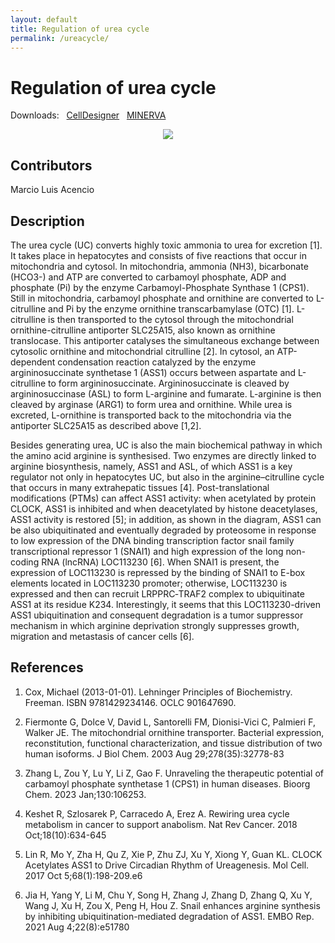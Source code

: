 ```yaml
---
layout: default
title: Regulation of urea cycle
permalink: /ureacycle/
---
```


# Regulation of urea cycle

Downloads: &nbsp; 
[CellDesigner](../downloads/F007-10.xml) &nbsp;
[MINERVA](https://mreg.elixir-luxembourg.org/minerva/index.xhtml?id=F007-10) &nbsp;

<p align="middle"><a href="/inos/"><img id="image" src="/downloads/F007-inos.png"/></a></p>

## Contributors 

Marcio Luis Acencio  

## Description 

The urea cycle (UC) converts highly toxic ammonia to urea for excretion [1]. It takes place in hepatocytes and consists of five reactions that occur in mitochondria and cytosol. In mitochondria, ammonia (NH3), bicarbonate (HCO3-) and ATP are converted to carbamoyl phosphate, ADP and phosphate (Pi) by the enzyme Carbamoyl-Phosphate Synthase 1 (CPS1). Still in mitochondria, carbamoyl phosphate and ornithine are converted to L-citrulline and Pi by the enzyme ornithine transcarbamylase (OTC) [1]. L-citrulline is then transported to the cytosol through the mitochondrial ornithine-citrulline antiporter SLC25A15, also known as ornithine translocase. This antiporter catalyses the simultaneous exchange between cytosolic ornithine and mitochondrial citrulline [2]. In cytosol, an ATP-dependent condensation reaction catalyzed by the enzyme argininosuccinate synthetase 1 (ASS1) occurs between aspartate and L-citrulline to form argininosuccinate. Argininosuccinate is cleaved by argininosuccinase (ASL) to form L-arginine and fumarate. L-arginine is then cleaved by arginase (ARG1) to form urea and ornithine. While urea is excreted, L-ornithine is transported back to the mitochondria via the antiporter SLC25A15 as described above [1,2].

Besides generating urea, UC is also the main biochemical pathway in which the amino acid arginine is synthesised. Two enzymes are directly linked to arginine biosynthesis, namely, ASS1 and ASL, of which ASS1 is a key regulator not only in hepatocytes UC, but also in the arginine–citrulline cycle that occurs in many extrahepatic tissues [4]. Post-translational modifications (PTMs) can affect ASS1 activity: when acetylated by protein CLOCK, ASS1 is inhibited and when deacetylated by histone deacetylases, ASS1 activity is restored [5]; in addition, as shown in the diagram, ASS1 can be also ubiquitinated and eventually degraded by proteosome in response to low expression of the DNA binding transcription factor snail family transcriptional repressor 1 (SNAI1) and high expression of the long non-coding RNA (lncRNA) LOC113230 [6]. When SNAI1 is present, the expression of LOC113230 is repressed by the binding of SNAI1 to E-box elements located in LOC113230 promoter; otherwise, LOC113230 is expressed and then can recruit LRPPRC‐TRAF2 complex to ubiquitinate ASS1 at its residue K234. Interestingly, it seems that this LOC113230-driven ASS1 ubiquitination and consequent degradation is a tumor suppressor mechanism in which arginine deprivation strongly suppresses growth, migration and metastasis of cancer cells [6].


## References

1.	Cox, Michael (2013-01-01). Lehninger Principles of Biochemistry. Freeman. ISBN 9781429234146. OCLC 901647690.

2.	Fiermonte G, Dolce V, David L, Santorelli FM, Dionisi-Vici C, Palmieri F, Walker JE. The mitochondrial ornithine transporter. Bacterial expression, reconstitution, functional characterization, and tissue distribution of two human isoforms. J Biol Chem. 2003 Aug 29;278(35):32778-83
3.	Zhang L, Zou Y, Lu Y, Li Z, Gao F. Unraveling the therapeutic potential of carbamoyl phosphate synthetase 1 (CPS1) in human diseases. Bioorg Chem. 2023 Jan;130:106253.
4.	Keshet R, Szlosarek P, Carracedo A, Erez A. Rewiring urea cycle metabolism in cancer to support anabolism. Nat Rev Cancer. 2018 Oct;18(10):634-645
5.	Lin R, Mo Y, Zha H, Qu Z, Xie P, Zhu ZJ, Xu Y, Xiong Y, Guan KL. CLOCK Acetylates ASS1 to Drive Circadian Rhythm of Ureagenesis. Mol Cell. 2017 Oct 5;68(1):198-209.e6
6.	Jia H, Yang Y, Li M, Chu Y, Song H, Zhang J, Zhang D, Zhang Q, Xu Y, Wang J, Xu H, Zou X, Peng H, Hou Z. Snail enhances arginine synthesis by inhibiting ubiquitination-mediated degradation of ASS1. EMBO Rep. 2021 Aug 4;22(8):e51780	 



